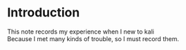 # Introduction

This note records my experience when I new to kali  
Because I met many kinds of trouble, so I must record them.
